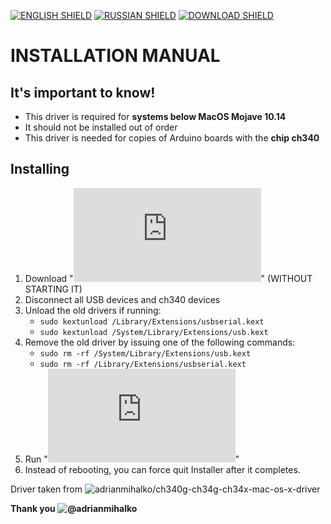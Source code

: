 [![ENGLISH SHIELD](https://img.shields.io/badge/-English-08f?style=flat-square)]()
[![RUSSIAN SHIELD](https://img.shields.io/badge/-Русский-444?style=flat-square)](RU_README.md)
[![DOWNLOAD SHIELD](https://img.shields.io/badge/-Download-F00?style=flat-square)](https://github.com/UBER-BLACK/SoccerRobotsPro/raw/main/src/software/driver/macos/driver.pkg)
# INSTALLATION MANUAL
## It's important to know!
- This driver is required for **systems below MacOS Mojave 10.14**
- It should not be installed out of order
- This driver is needed for copies of Arduino boards with the **chip ch340**
## Installing
1. Download "**![driver.pkg](https://github.com/UBER-BLACK/SoccerRobotsPro/raw/main/src/software/driver/macos/driver.pkg)**" (WITHOUT STARTING IT)
1. Disconnect all USB devices and ch340 devices
1. Unload the old drivers if running:
	* `sudo kextunload /Library/Extensions/usbserial.kext`
	* `sudo kextunload /System/Library/Extensions/usb.kext`
1. Remove the old driver by issuing one of the following commands:
	* `sudo rm -rf /System/Library/Extensions/usb.kext`
	* `sudo rm -rf /Library/Extensions/usbserial.kext`
1. Run "**![driver.pkg](https://github.com/UBER-BLACK/SoccerRobotsPro/raw/main/src/software/driver/macos/driver.pkg)**"
1. Instead of rebooting, you can force quit Installer after it completes.



Driver taken from ![adrianmihalko/ch340g-ch34g-ch34x-mac-os-x-driver](https://github.com/adrianmihalko/ch340g-ch34g-ch34x-mac-os-x-driver)

**Thank you ![@adrianmihalko](https://github.com/adrianmihalko)**
